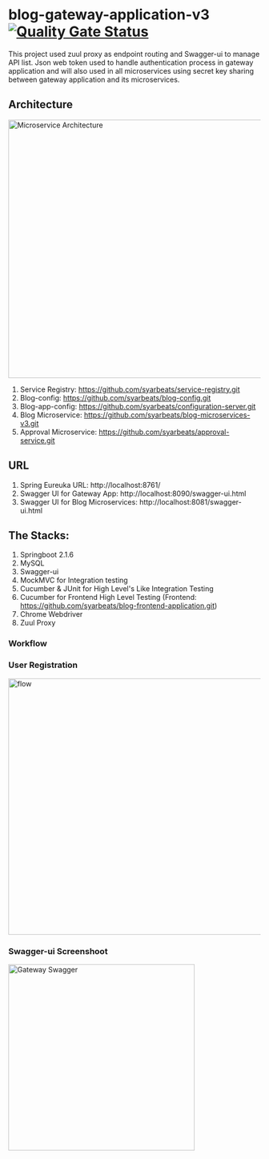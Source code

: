 # blog-gateway-application-v3 [![Quality Gate Status](http://ec2-54-169-150-26.ap-southeast-1.compute.amazonaws.com:9000/api/project_badges/measure?project=SonarQube-Gateway-Application&metric=alert_status)](http://ec2-54-169-150-26.ap-southeast-1.compute.amazonaws.com:9000/dashboard?id=SonarQube-Gateway-Application)
This project used zuul proxy as endpoint routing and Swagger-ui to manage API list. 
Json web token used to handle authentication process in gateway application and will also used in all microservices using 
secret key sharing between gateway application and its microservices. 

## Architecture

<img width="516" alt="Microservice Architecture" src="https://user-images.githubusercontent.com/18225438/70013213-8ac45380-15a9-11ea-9786-e42bc4bfacbb.PNG">

1. Service Registry: https://github.com/syarbeats/service-registry.git
2. Blog-config: https://github.com/syarbeats/blog-config.git
3. Blog-app-config: https://github.com/syarbeats/configuration-server.git
4. Blog Microservice: https://github.com/syarbeats/blog-microservices-v3.git
5. Approval Microservice: https://github.com/syarbeats/approval-service.git

## URL
1. Spring Eureuka URL: http://localhost:8761/
2. Swagger UI for Gateway App: http://localhost:8090/swagger-ui.html
3. Swagger UI for Blog Microservices: http://localhost:8081/swagger-ui.html

## The Stacks:
1. Springboot 2.1.6
2. MySQL
3. Swagger-ui
4. MockMVC for Integration testing
5. Cucumber & JUnit for High Level's Like Integration Testing
6. Cucumber for Frontend High Level Testing (Frontend: https://github.com/syarbeats/blog-frontend-application.git)
7. Chrome Webdriver
8. Zuul Proxy

### Workflow

### User Registration

<img width="512" alt="flow" src="https://user-images.githubusercontent.com/18225438/61030681-1c0f0f80-a3e8-11e9-9322-e65e298b26d7.PNG">


### Swagger-ui Screenshoot

<img width="372" alt="Gateway Swagger" src="https://user-images.githubusercontent.com/18225438/64321060-f4a08180-cfe9-11e9-981f-e2990623561b.PNG">


